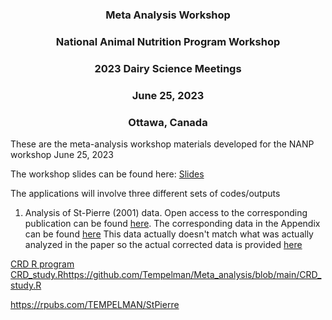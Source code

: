 <h3 style="text-align: center;"> Meta Analysis Workshop </h3>
<h3 style="text-align: center;"> National Animal Nutrition Program Workshop </h3>
<h3 style="text-align: center;"> 2023 Dairy Science Meetings </h3>
<h3 style="text-align: center;"> June 25, 2023 </h3>
<h3 style="text-align: center;"> Ottawa, Canada </h3>



These are the meta-analysis workshop materials developed for the NANP workshop June 25, 2023

The workshop slides can be found here:  [Slides](https://github.com/Tempelman/Meta_analysis/blob/main/TEMPELMAN_META_ANALYSIS.pdf) 

The applications will involve three different sets of codes/outputs

1. Analysis of St-Pierre (2001) data.  Open access to the corresponding publication can be found [here](https://pubmed.ncbi.nlm.nih.gov/11352149/).  The corresponding data in the Appendix can be found [here](https://github.com/Tempelman/Meta_analysis/blob/main/Dataregs2.csv) This data actually doesn't match what was actually analyzed in the paper so the actual corrected data is provided [here](https://github.com/Tempelman/Meta_analysis/blob/main/Dataregscorrected.csv)    


[CRD R program](https://github.com/Tempelman/Meta_analysis/blob/main/CRD_study.R)
[CRD_study.R](https://github.com/Tempelman/Meta_analysis/blob/main/CRD_study.R)https://github.com/Tempelman/Meta_analysis/blob/main/CRD_study.R 

https://rpubs.com/TEMPELMAN/StPierre 

